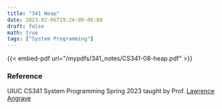 ```yaml
---
title: "341 Heap"
date: 2023-02-06T19:24:09-06:00
draft: false
math: true
tags: ["System Programming"]
---
```


{{< embed-pdf url="/mypdfs/341_notes/CS341-08-heap.pdf" >}}

### Reference
UIUC CS341 System Programming Spring 2023 taught by Prof. [Lawrence Angrave](https://siebelschool.illinois.edu/about/people/faculty/angrave)